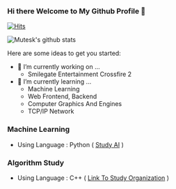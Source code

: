 ### Hi there Welcome to My Github Profile 👋

[![Hits](https://hits.seeyoufarm.com/api/count/incr/badge.svg?url=https%3A%2F%2Fgithub.com%2FMutesk%2Fhit-counter&count_bg=%2379C83D&title_bg=%23555555&icon=&icon_color=%23E7E7E7&title=hits&edge_flat=false)](https://hits.seeyoufarm.com)

![Mutesk's github stats](https://github-readme-stats.vercel.app/api?username=mutesk&hide=contribs,prs)

Here are some ideas to get you started:

- 🔭 I’m currently working on ...
  + Smilegate Entertainment Crossfire 2
- 🌱 I’m currently learning ...
  + Machine Learning
  + Web Frontend, Backend
  + Computer Graphics And Engines
  + TCP/IP Network


### Machine Learning
+ Using Language : Python ( [Study AI](https://github.com/MutesK/StudyAI) )

### Algorithm Study
+ Using Language : C++ ( [Link To Study Organization](https://github.com/Researching-Algorithms-For-Us) )
